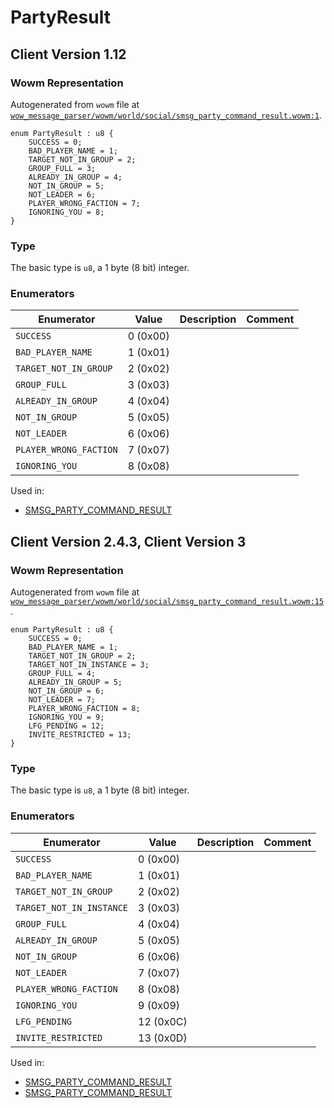 # PartyResult

## Client Version 1.12

### Wowm Representation

Autogenerated from `wowm` file at [`wow_message_parser/wowm/world/social/smsg_party_command_result.wowm:1`](https://github.com/gtker/wow_messages/tree/main/wow_message_parser/wowm/world/social/smsg_party_command_result.wowm#L1).

```rust,ignore
enum PartyResult : u8 {
    SUCCESS = 0;
    BAD_PLAYER_NAME = 1;
    TARGET_NOT_IN_GROUP = 2;
    GROUP_FULL = 3;
    ALREADY_IN_GROUP = 4;
    NOT_IN_GROUP = 5;
    NOT_LEADER = 6;
    PLAYER_WRONG_FACTION = 7;
    IGNORING_YOU = 8;
}
```
### Type
The basic type is `u8`, a 1 byte (8 bit) integer.
### Enumerators
| Enumerator | Value  | Description | Comment |
| --------- | -------- | ----------- | ------- |
| `SUCCESS` | 0 (0x00) |  |  |
| `BAD_PLAYER_NAME` | 1 (0x01) |  |  |
| `TARGET_NOT_IN_GROUP` | 2 (0x02) |  |  |
| `GROUP_FULL` | 3 (0x03) |  |  |
| `ALREADY_IN_GROUP` | 4 (0x04) |  |  |
| `NOT_IN_GROUP` | 5 (0x05) |  |  |
| `NOT_LEADER` | 6 (0x06) |  |  |
| `PLAYER_WRONG_FACTION` | 7 (0x07) |  |  |
| `IGNORING_YOU` | 8 (0x08) |  |  |

Used in:
* [SMSG_PARTY_COMMAND_RESULT](smsg_party_command_result.md)

## Client Version 2.4.3, Client Version 3

### Wowm Representation

Autogenerated from `wowm` file at [`wow_message_parser/wowm/world/social/smsg_party_command_result.wowm:15`](https://github.com/gtker/wow_messages/tree/main/wow_message_parser/wowm/world/social/smsg_party_command_result.wowm#L15).

```rust,ignore
enum PartyResult : u8 {
    SUCCESS = 0;
    BAD_PLAYER_NAME = 1;
    TARGET_NOT_IN_GROUP = 2;
    TARGET_NOT_IN_INSTANCE = 3;
    GROUP_FULL = 4;
    ALREADY_IN_GROUP = 5;
    NOT_IN_GROUP = 6;
    NOT_LEADER = 7;
    PLAYER_WRONG_FACTION = 8;
    IGNORING_YOU = 9;
    LFG_PENDING = 12;
    INVITE_RESTRICTED = 13;
}
```
### Type
The basic type is `u8`, a 1 byte (8 bit) integer.
### Enumerators
| Enumerator | Value  | Description | Comment |
| --------- | -------- | ----------- | ------- |
| `SUCCESS` | 0 (0x00) |  |  |
| `BAD_PLAYER_NAME` | 1 (0x01) |  |  |
| `TARGET_NOT_IN_GROUP` | 2 (0x02) |  |  |
| `TARGET_NOT_IN_INSTANCE` | 3 (0x03) |  |  |
| `GROUP_FULL` | 4 (0x04) |  |  |
| `ALREADY_IN_GROUP` | 5 (0x05) |  |  |
| `NOT_IN_GROUP` | 6 (0x06) |  |  |
| `NOT_LEADER` | 7 (0x07) |  |  |
| `PLAYER_WRONG_FACTION` | 8 (0x08) |  |  |
| `IGNORING_YOU` | 9 (0x09) |  |  |
| `LFG_PENDING` | 12 (0x0C) |  |  |
| `INVITE_RESTRICTED` | 13 (0x0D) |  |  |

Used in:
* [SMSG_PARTY_COMMAND_RESULT](smsg_party_command_result.md)
* [SMSG_PARTY_COMMAND_RESULT](smsg_party_command_result.md)

